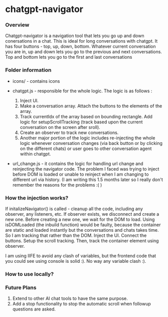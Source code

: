# chatgpt-navigator

### Overview

Chatgpt-navigator is a navigation tool that lets you go up and down conersations in a chat. This is ideal for long conversations with chatgpt. It has four buttons - top, up, down, bottom. Whatever current conversation you are in, up and down lets you go to the previous and next conversations. Top and bottom lets you go to the first and last conversations 

### Folder information

- icons/ - contains icons
- chatgpt.js - responsible for the whole logic. The logic is as follows :
    1. Inject UI.
    2. Make a conversation array. Attach the buttons to the elements of the array. 
    3. Track currentIdx of the array based on bounding rectangle. Add logic for setupScrollTracking (track based upon the current conversation on the screen after sroll).
    4. Create an observer to track new conversations.
    5. Another major portion of the logic includes re-injecting the whole logic whenever conversation changes (via back button or by clicking on the different chats) or user goes to other conversation agent within chatgpt.

- url_change.js - it contains the logic for handling url change and reinjecting the navigator code. The problem I faced was trying to inject before DOM is loaded or unable to reinject when I am changing to different url via history. (I am writing this 1.5 months later so I really don't remember the reasons for the problems :( )

### How the injection works?

If initalizeNavigator() is called - cleanup all the code, including any observer, any listeners, etc. If observer exists, we disconnect and create a new one. Before creating a new one, we wait for the DOM to load. Using isDOMLoaded (the inbuild function) would be faulty, because the container are static and loaded instantly but the conversations and chats takes time. So I am tracking that rather than the DOM. Inject the UI. Connect the buttons. Setup the scroll tracking. Then, track the container element using observer.

I am using IIFE to avoid any clash of variables, but the frontend code that you could see using console is solid :). No way any variable clash :).


### How to use locally?




### Future Plans
1. Extend to other AI chat tools to have the same purpose.
2. Add a stop functionality to stop the automatic scroll when followup questions are asked. 